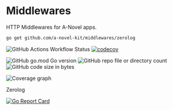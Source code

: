 # Middlewares

HTTP Middlewares for A-Novel apps.

```bash
go get github.com/a-novel-kit/middlewares/zerolog
```

![GitHub Actions Workflow Status](https://img.shields.io/github/actions/workflow/status/a-novel-kit/middlewares/main.yaml)
[![codecov](https://codecov.io/gh/a-novel-kit/middlewares/graph/badge.svg?token=rquMgl7MDS)](https://codecov.io/gh/a-novel-kit/middlewares)

![GitHub go.mod Go version](https://img.shields.io/github/go-mod/go-version/a-novel-kit/middlewares)
![GitHub repo file or directory count](https://img.shields.io/github/directory-file-count/a-novel-kit/middlewares)
![GitHub code size in bytes](https://img.shields.io/github/languages/code-size/a-novel-kit/middlewares)

![Coverage graph](https://codecov.io/gh/a-novel-kit/middlewares/graphs/sunburst.svg?token=rquMgl7MDS)

Zerolog

[![Go Report Card](https://goreportcard.com/badge/github.com/a-novel-kit/middlewares)](https://goreportcard.com/report/github.com/a-novel-kit/middlewares)
